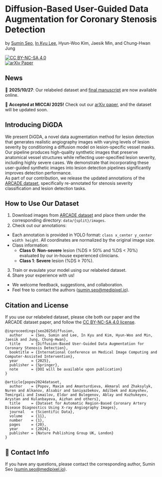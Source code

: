 # Diffusion-Based User-Guided Data Augmentation for Coronary Stenosis Detection

by [Sumin Seo](https://scholar.google.com/citations?user=QzzhNTYAAAAJ&hl=en), [In Kyu Lee](https://scholar.google.com/citations?user=WYCKXg0AAAAJ&hl=en), Hyun-Woo Kim, Jaesik Min, and Chung-Hwan Jung

[![CC BY-NC-SA 4.0][cc-by-nc-sa-shield]][cc-by-nc-sa]  
[![arXiv Paper](https://img.shields.io/badge/arXiv-2508.00438-orange.svg?style=flat)](https://arxiv.org/pdf/2508.00438)

[cc-by-nc-sa]: http://creativecommons.org/licenses/by-nc-sa/4.0/
[cc-by-nc-sa-image]: https://licensebuttons.net/l/by-nc-sa/4.0/88x31.png
[cc-by-nc-sa-shield]: https://img.shields.io/badge/License-CC%20BY--NC--SA%204.0-lightgrey.svg

## News
📣 **2025/10/27**: Our relabeled dataset and [final manuscript](https://papers.miccai.org/miccai-2025/0238-Paper3613.html) are now available online.

📣 **Accepted at MICCAI 2025!** Check out our [arXiv paper](https://arxiv.org/pdf/2508.00438), and the dataset will be updated soon.

## Introducing DiGDA
We present DiGDA, a novel data augmentation method for lesion detection that generates realistic angiography images with varying levels of lesion severity by conditioning a diffusion model on lesion-specific vessel masks. 
Our pipeline produces high-quality synthetic images that preserve anatomical vessel structures while reflecting user-specified lesion severity, including highly severe cases. 
We demonstrate that incorporating these user-guided synthetic images into lesion detection pipelines significantly improves detection performance.  
As part of our contribution, we release the updated annotations of the [ARCADE dataset](https://doi.org/10.5281/zenodo.10390295), specifically re-annotated for stenosis severity classification and lesion detection tasks.

## How to Use Our Dataset
1. Download images from [ARCADE dataset](https://doi.org/10.5281/zenodo.10390295) and place them under the corresponding directory: `data/{split}/images`.
2. Check out our annotations:
  - Each annotation is provided in YOLO format: `class x_center y_center width height`. All coordinates are normalized by the original image size.
  - Class information:
    - **Class 0**: **Non-severe** lesion (%DS ≥ 50% and %DS < 70%) evaluated by our in-house experienced clinicians.
    - **Class 1**: **Severe** lesion (%DS ≥ 70%).
3. Train or evaulate your model using our relabeled dataset.
4. Share your experience with us!
  - We welcome feedback, suggestions, and collaboration.
  - Feel free to contact the authors (sumin.seo@medipixel.io).

## Citation and License
If you use our relabeled dataset, please cite both our paper and the ARCADE dataset paper, and follow the [CC BY-NC-SA 4.0 license](https://creativecommons.org/licenses/by-nc-sa/4.0/).
```
@inproceedings{seo2025diffusion,
  author    = {Seo, Sumin and Lee, In Kyu and Kim, Hyun-Woo and Min, Jaesik and Jung, Chung-Hwan},
  title     = {Diffusion-Based User-Guided Data Augmentation for Coronary Stenosis Detection},
  booktitle = {International Conference on Medical Image Computing and Computer-Assisted Intervention},
  year      = {2025},
  publisher = {Springer},
  note      = {DOI will be available upon publication}
}

@article{popov2024dataset,
  author    = {Popov, Maxim and Amanturdieva, Akmaral and Zhaksylyk, Nuren and Alkanov, Alsabir and Saniyazbekov, Adilbek and Aimyshev, Temirgali and Ismailov, Eldar and Bulegenov, Ablay and Kuzhukeyev, Arystan and Kulanbayeva, Aizhan and others},
  title     = {Dataset for Automatic Region-Based Coronary Artery Disease Diagnostics Using X-ray Angiography Images},
  journal   = {Scientific Data},
  volume    = {11},
  number    = {1},
  pages     = {20},
  year      = {2024},
  publisher = {Nature Publishing Group UK, London}
}
```
## 📧 Contact Info
If you have any questions, please contact the corresponding author, Sumin Seo (sumin.seo@medipixel.io).
